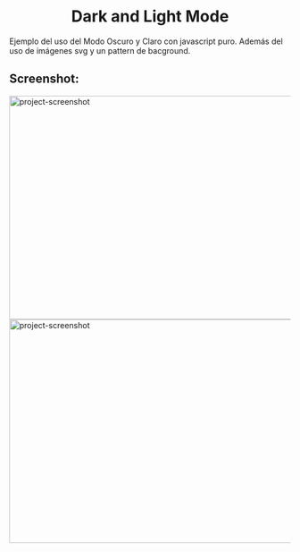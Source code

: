 <h1 align="center" id="title">Dark and Light Mode</h1>

<p id="description">Ejemplo del uso del Modo Oscuro y Claro con javascript puro. Además del uso de imágenes svg y un pattern de bacground.</p>

<h2>Screenshot:</h2>

<img src="http://45.79.30.160/mode.png" alt="project-screenshot" width="600" height="400/">


<img src="http://45.79.30.160/mode2.png" alt="project-screenshot" width="600" height="400/">